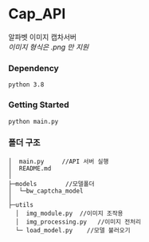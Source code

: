 # Cap_API
알파벳 이미지 캡차서버 <br>
*이미지 형식은 .png 만 지원*

### Dependency
```
python 3.8
```

### Getting Started
```
python main.py
```

### 폴더 구조
```
│  main.py     //API 서버 실행 
│  README.md
│
├─models        //모델폴더
│  └─bw_captcha_model
│
├─utils
  │  img_module.py  //이미지 조작용 
  │  img_processing.py   //이미지 전처리
  └─ load_model.py    //모델 불러오기
```



